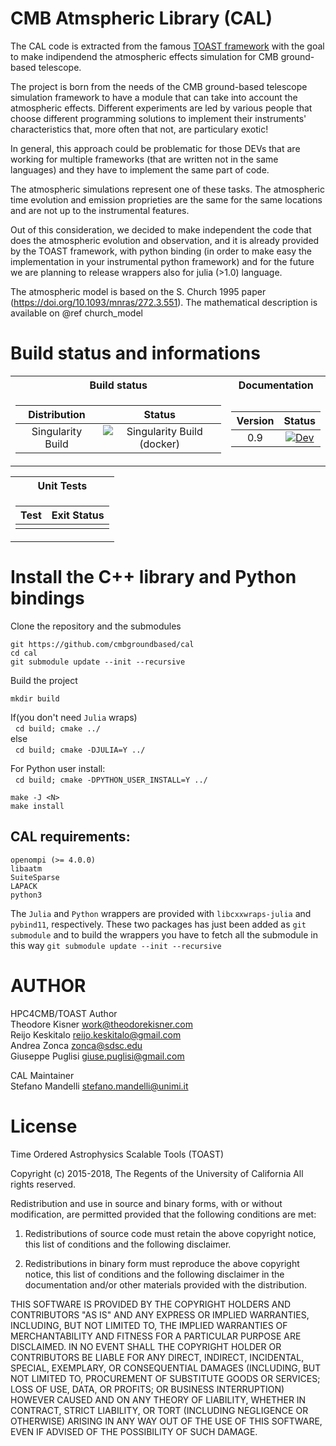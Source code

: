 # CMB Atmspheric Library (CAL)

The CAL code is extracted from the famous [TOAST framework](https://github.com/hpc4cmb/toast) with the goal to make indipendend the atmospheric effects simulation for CMB ground-based telescope.

The project is born from the needs of the CMB ground-based telescope simulation framework to have a module that can take into account the atmospheric effects. Different experiments are led by various people that choose different programming solutions to implement their instruments' characteristics that, more often that not, are particulary exotic!

In general, this approach could be problematic for those DEVs that are working for multiple frameworks (that are written not in the same languages) and they have to implement the same part of code.

The atmospheric simulations represent one of these tasks. The atmospheric time evolution and emission proprieties are the same for the same locations and are not up to the instrumental features.

Out of this consideration, we decided to make independent the code that does the atmospheric evolution and observation, and it is already provided by the TOAST framework, with python binding (in order to make easy the implementation in your instrumental python framework) and for the future we are planning to release wrappers also for julia (>1.0) language.

The atmospheric model is based on the S. Church 1995 paper (https://doi.org/10.1093/mnras/272.3.551). The mathematical description is available on @ref church_model 

# Build status and informations

<center>

<table>
  <tr><th>Build status</th><th>Documentation</th></tr>
<tr><td>
  
| Distribution| Status |  
|:-----------:|:------:| 
| Singularity Build | ![Singularity Build (docker)](https://github.com/cmbgroundbased/cal/workflows/Singularity%20Build%20(docker)/badge.svg?branch=master) | 

</td><td>

| Version      | Status |
|:-----------:|:------:|
| 0.9 |  [![Dev](https://img.shields.io/badge/docs-dev-blue.svg)](https://cmbgroundbased.github.io/cal/)|


</td></tr> </table>

<table>
	<tr><th>Unit Tests</th></tr>
<tr><td>
	
| Test| Exit Status |  
|:-----------:|:------:|
|   |   |
</td></tr> </table>
	



</center>




# Install the C++ library and Python bindings

Clone the repository and the submodules

`git https://github.com/cmbgroundbased/cal` <br/>
`cd cal`<br/>
`git submodule update --init --recursive`<br/>

Build the project

`mkdir build`<br />

If(you don't need `Julia` wraps)<br/>
	&nbsp;&nbsp;`cd build; cmake ../`<br />
else<br/>
	&nbsp;&nbsp;`cd build; cmake -DJULIA=Y ../`<br/> 

For Python user install:<br/>
        &nbsp;&nbsp;`cd build; cmake -DPYTHON_USER_INSTALL=Y ../`<br />

`make -J <N>`<br />
`make install`<br />

## CAL requirements:

`openompi (>= 4.0.0)` <br/>
`libaatm`<br/>
`SuiteSparse`<br/>
`LAPACK`<br/>
`python3`

The `Julia` and `Python` wrappers are provided with `libcxxwraps-julia` and `pybind11`, respectively. These two packages has just been added as `git submodule` and to build the wrappers you have to fetch all the submodule in this way `git submodule update --init --recursive`



# AUTHOR

HPC4CMB/TOAST Author <br />
Theodore Kisner <work@theodorekisner.com> <br />
Reijo Keskitalo <reijo.keskitalo@gmail.com> <br />
Andrea Zonca <zonca@sdsc.edu> <br />
Giuseppe Puglisi <giuse.puglisi@gmail.com> <br />

CAL Maintainer <br />
Stefano Mandelli <stefano.mandelli@unimi.it>


# License


Time Ordered Astrophysics Scalable Tools (TOAST)

Copyright (c) 2015-2018, The Regents of the University of California
All rights reserved.

Redistribution and use in source and binary forms, with or without
modification, are permitted provided that the following conditions are met:

1. Redistributions of source code must retain the above copyright notice,
this list of conditions and the following disclaimer.

2. Redistributions in binary form must reproduce the above copyright notice,
this list of conditions and the following disclaimer in the documentation
and/or other materials provided with the distribution.

THIS SOFTWARE IS PROVIDED BY THE COPYRIGHT HOLDERS AND CONTRIBUTORS "AS IS"
AND ANY EXPRESS OR IMPLIED WARRANTIES, INCLUDING, BUT NOT LIMITED TO, THE
IMPLIED WARRANTIES OF MERCHANTABILITY AND FITNESS FOR A PARTICULAR PURPOSE
ARE DISCLAIMED. IN NO EVENT SHALL THE COPYRIGHT HOLDER OR CONTRIBUTORS BE
LIABLE FOR ANY DIRECT, INDIRECT, INCIDENTAL, SPECIAL, EXEMPLARY, OR
CONSEQUENTIAL DAMAGES (INCLUDING, BUT NOT LIMITED TO, PROCUREMENT OF
SUBSTITUTE GOODS OR SERVICES; LOSS OF USE, DATA, OR PROFITS; OR BUSINESS
INTERRUPTION) HOWEVER CAUSED AND ON ANY THEORY OF LIABILITY, WHETHER IN
CONTRACT, STRICT LIABILITY, OR TORT (INCLUDING NEGLIGENCE OR OTHERWISE)
ARISING IN ANY WAY OUT OF THE USE OF THIS SOFTWARE, EVEN IF ADVISED OF THE
POSSIBILITY OF SUCH DAMAGE.

